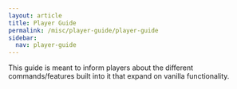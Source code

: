 ```yaml
---
layout: article
title: Player Guide
permalink: /misc/player-guide/player-guide
sidebar:
  nav: player-guide
---
```


This guide is meant to inform players about the different commands/features built into it that expand on vanilla functionality.
